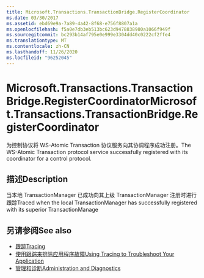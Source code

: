 ```yaml
---
title: Microsoft.Transactions.TransactionBridge.RegisterCoordinator
ms.date: 03/30/2017
ms.assetid: ebd69e9a-7a89-4a42-8f68-e756f8807a1a
ms.openlocfilehash: f5a0e7db3eb513bc623d9478838980a1066f949f
ms.sourcegitcommit: bc293b14af795e0e999e3304dd40c0222cf2ffe4
ms.translationtype: MT
ms.contentlocale: zh-CN
ms.lasthandoff: 11/26/2020
ms.locfileid: "96252045"
---
```

# <a name="microsofttransactionstransactionbridgeregistercoordinator"></a><span data-ttu-id="7a365-102">Microsoft.Transactions.TransactionBridge.RegisterCoordinator</span><span class="sxs-lookup"><span data-stu-id="7a365-102">Microsoft.Transactions.TransactionBridge.RegisterCoordinator</span></span>

<span data-ttu-id="7a365-103">为控制协议将 WS-Atomic Transaction 协议服务向其协调程序成功注册。</span><span class="sxs-lookup"><span data-stu-id="7a365-103">The WS-Atomic Transaction protocol service successfully registered with its coordinator for a control protocol.</span></span>  
  
## <a name="description"></a><span data-ttu-id="7a365-104">描述</span><span class="sxs-lookup"><span data-stu-id="7a365-104">Description</span></span>  

 <span data-ttu-id="7a365-105">当本地 TransactionManager 已成功向其上级 TransactionManager 注册时进行跟踪</span><span class="sxs-lookup"><span data-stu-id="7a365-105">Traced when the local TransactionManager has successfully registered with its superior TransactionManage</span></span>  
  
## <a name="see-also"></a><span data-ttu-id="7a365-106">另请参阅</span><span class="sxs-lookup"><span data-stu-id="7a365-106">See also</span></span>

- [<span data-ttu-id="7a365-107">跟踪</span><span class="sxs-lookup"><span data-stu-id="7a365-107">Tracing</span></span>](index.md)
- [<span data-ttu-id="7a365-108">使用跟踪来排除应用程序故障</span><span class="sxs-lookup"><span data-stu-id="7a365-108">Using Tracing to Troubleshoot Your Application</span></span>](using-tracing-to-troubleshoot-your-application.md)
- [<span data-ttu-id="7a365-109">管理和诊断</span><span class="sxs-lookup"><span data-stu-id="7a365-109">Administration and Diagnostics</span></span>](../index.md)
